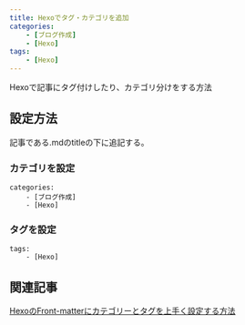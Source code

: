 ```yaml
---
title: Hexoでタグ・カテゴリを追加
categories:
    - [ブログ作成]
    - [Hexo]
tags:
    - [Hexo]
---
```

Hexoで記事にタグ付けしたり、カテゴリ分けをする方法

## 設定方法
記事である.mdのtitleの下に追記する。

### カテゴリを設定

``` 
categories:
    - [ブログ作成]
    - [Hexo]
```

### タグを設定

``` 
tags:
    - [Hexo]
```

## 関連記事
[HexoのFront-matterにカテゴリーとタグを上手く設定する方法](https://tech.qookie.jp/posts/hexo-frontmatter-category-tag/)
